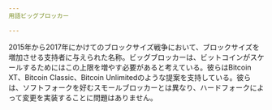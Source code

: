```yaml
---
用語ビッグブロッカー

---
```

2015年から2017年にかけてのブロックサイズ戦争において、ブロックサイズを増加させる支持者に与えられた名称。ビッグブロッカーは、ビットコインがスケールするためにはこの上限を増やす必要があると考えている。彼らはBitcoin XT、Bitcoin Classic、Bitcoin Unlimitedのような提案を支持している。彼らは、ソフトフォークを好むスモールブロッカーとは異なり、ハードフォークによって変更を実装することに問題はありません。